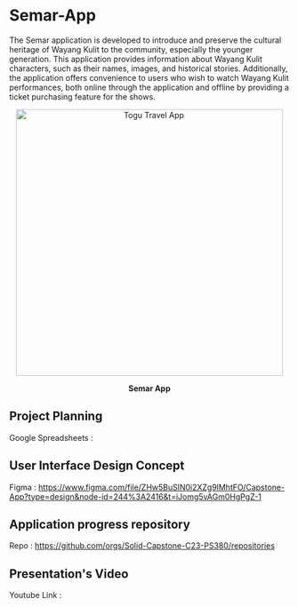 # Semar-App
The Semar application is developed to introduce and preserve the cultural heritage of Wayang Kulit to the community, 
especially the younger generation. This application provides information about Wayang Kulit characters, such as their names, 
images, and historical stories. Additionally, the application offers convenience to users who wish to watch Wayang Kulit performances,
both online through the application and offline by providing a ticket purchasing feature for the shows.

<p align="center">
  <img src="https://github.com/Solid-Capstone-C23-PS380/semar-app/blob/master/app/assets/Semar_tn.png" width="480" title="Togu Travel App">
</p>
<p align="center"><b>Semar App</b></p>

## Project Planning
Google Spreadsheets : 

## User Interface Design Concept
Figma : https://www.figma.com/file/ZHw5BuSlN0i2XZg9lMhtFO/Capstone-App?type=design&node-id=244%3A2416&t=iJomg5vAGm0HgPgZ-1

## Application progress repository
Repo : https://github.com/orgs/Solid-Capstone-C23-PS380/repositories

## Presentation's Video
Youtube Link : 

